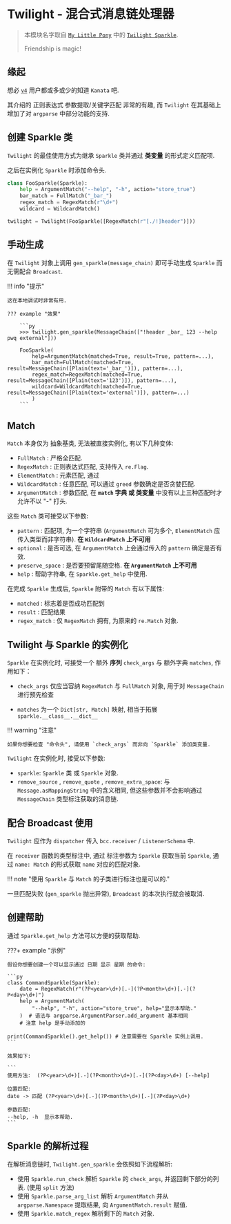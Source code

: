 # Twilight - 混合式消息链处理器

> 本模块名字取自 [`My Little Pony`](https://mlp.fandom.com/wiki/My_Little_Pony_Friendship_is_Magic_Wiki) 中的 [`Twilight Sparkle`](https://mlp.fandom.com/wiki/Twilight_Sparkle).
>
> Friendship is magic!

## 缘起

想必 [`v4`](../../appendix/terms/#v4) 用户都或多或少的知道 `Kanata` 吧.

其介绍的 正则表达式 参数提取/关键字匹配 非常的有趣, 而 `Twilight` 在其基础上增加了对 `argparse` 中部分功能的支持.

## 创建 Sparkle 类

`Twilight` 的最佳使用方式为继承 `Sparkle` 类并通过 **类变量** 的形式定义匹配项.

之后在实例化 `Sparkle` 时添加命令头.

```py
class FooSparkle(Sparkle):
    help = ArgumentMatch("--help", "-h", action="store_true")
    bar_match = FullMatch("_bar_")
    regex_match = RegexMatch(r"\d+")
    wildcard = WildcardMatch()

twilight = Twilight(FooSparkle([RegexMatch(r"[./!]header")]))
```

## 手动生成

在 `Twilight` 对象上调用 `gen_sparkle(message_chain)` 即可手动生成 `Sparkle` 而无需配合 `Broadcast`.

!!! info "提示"

    这在本地调试时非常有用.

    ??? example "效果"

        ```py
        >>> twilight.gen_sparkle(MessageChain(["!header _bar_ 123 --help pwq external"]))

        FooSparkle(
            help=ArgumentMatch(matched=True, result=True, pattern=...),
            bar_match=FullMatch(matched=True, result=MessageChain([Plain(text='_bar_')]), pattern=...),
            regex_match=RegexMatch(matched=True, result=MessageChain([Plain(text='123')]), pattern=...),
            wildcard=WildcardMatch(matched=True, result=MessageChain([Plain(text='external')]), pattern=...)
            )
        ```

## Match

`Match` 本身仅为 抽象基类, 无法被直接实例化, 有以下几种变体:

- `FullMatch` : 严格全匹配.
- `RegexMatch` : 正则表达式匹配, 支持传入 `re.Flag`.
- `ElementMatch` : 元素匹配, 通过
- `WildcardMatch` : 任意匹配, 可以通过 `greed` 参数确定是否贪婪匹配.
- `ArgumentMatch` : 参数匹配, 在 **`match` 字典 或 类变量** 中没有以上三种匹配时才允许不以 "-" 打头.

这些 `Match` 类可接受以下参数:

- `pattern` : 匹配项, 为一个字符串 (`ArgumentMatch` 可为多个, `ElementMatch` 应传入类型而非字符串). **在 `WildcardMatch` 上不可用**
- `optional` : 是否可选, 在 `ArgumentMatch` 上会通过传入的 `pattern` 确定是否有效.
- `preserve_space` : 是否要预留尾随空格. **在 `ArgumentMatch` 上不可用**
- `help` : 帮助字符串, 在 `Sparkle.get_help` 中使用.

在完成 `Sparkle` 生成后, `Sparkle` 附带的 `Match` 有以下属性:

- `matched` : 标志着是否成功匹配到
- `result` : 匹配结果
- `regex_match` : 仅 `RegexMatch` 拥有, 为原来的 `re.Match` 对象.

## Twilight 与 Sparkle 的实例化

`Sparkle` 在实例化时, 可接受一个 额外 **序列** `check_args` 与 额外字典 `matches`, 作用如下：

- `check_args` 仅应当容纳 `RegexMatch` 与 `FullMatch` 对象, 用于对 `MessageChain` 进行预先检查

- `matches` 为一个 `Dict[str, Match]` 映射, 相当于拓展 `sparkle.__class__.__dict__`

!!! warning "注意"

    如果你想要检查 "命令头", 请使用 `check_args` 而非向 `Sparkle` 添加类变量.

`Twilight` 在实例化时, 接受以下参数:

- `sparkle`: `Sparkle` 类 或 `Sparkle` 对象.
- `remove_source` , `remove_quote` , `remove_extra_space`:
  与 `Message.asMappingString` 中的含义相同, 但这些参数并不会影响通过 `MessageChain` 类型标注获取的消息链.

## 配合 Broadcast 使用

`Twilight` 应作为 `dispatcher` 传入 `bcc.receiver` / `ListenerSchema` 中.

在 `receiver` 函数的类型标注中, 通过 标注参数为 `Sparkle` 获取当前 `Sparkle`, 通过 `name: Match` 的形式获取 `name` 对应的匹配对象.

!!! note "使用 `Sparkle` 与 `Match` 的子类进行标注也是可以的."

一旦匹配失败 (`gen_sparkle` 抛出异常), `Broadcast` 的本次执行就会被取消.

## 创建帮助

通过 `Sparkle.get_help` 方法可以方便的获取帮助.

???+ example "示例"

    假设你想要创建一个可以显示通过 日期 显示 星期 的命令:

    ```py
    class CommandSparkle(Sparkle):
        date = RegexMatch(r"(?P<year>\d+)[.-](?P<month>\d+)[.-](?P<day>\d+)")
        help = ArgumentMatch(
            "--help", "-h", action="store_true", help="显示本帮助."
        )  # 语法与 argparse.ArgumentParser.add_argument 基本相同
        # 注意 help 是手动添加的

    print(CommandSparkle().get_help()) # 注意需要在 Sparkle 实例上调用.
    ```

    效果如下:

    ```
    使用方法:  (?P<year>\d+)[.-](?P<month>\d+)[.-](?P<day>\d+) [--help]

    位置匹配:
    date -> 匹配 (?P<year>\d+)[.-](?P<month>\d+)[.-](?P<day>\d+)

    参数匹配:
    --help, -h  显示本帮助.
    ```

## Sparkle 的解析过程

在解析消息链时, `Twilight.gen_sparkle` 会依照如下流程解析:

- 使用 `Sparkle.run_check` 解析 `Sparkle` 的 `check_args`, 并返回剩下部分的列表. (使用 `split` 方法)
- 使用 `Sparkle.parse_arg_list` 解析 `ArgumentMatch` 并从 `argparse.Namespace` 提取结果, 向 `ArgumentMatch.result` 赋值.
- 使用 `Sparkle.match_regex` 解析剩下的 `Match` 对象.
